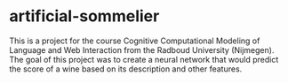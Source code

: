 # artificial-sommelier
This is a project for the course Cognitive Computational Modeling of Language and Web Interaction from the Radboud University (Nijmegen). The goal of this project was to create a neural network that would predict the score of a wine based on its description and other features.
